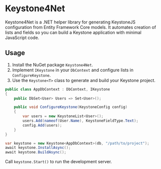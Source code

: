 # Keystone4Net

Keystone4Net is a .NET helper library for generating KeystoneJS configuration from Entity Framework Core models.
It automates creation of lists and fields so you can build a Keystone application with minimal JavaScript code.

## Usage

1. Install the NuGet package `Keystone4Net`.
2. Implement `IKeystone` in your `DbContext` and configure lists in `ConfigureKeystone`.
3. Use the `Keystone<T>` class to generate and build your Keystone project.

```csharp
public class AppDbContext : DbContext, IKeystone
{
    public DbSet<User> Users => Set<User>();

    public void ConfigureKeystone(KeystoneConfig config)
    {
        var users = new KeystoneList<User>();
        users.Add(nameof(User.Name), KeystoneFieldType.Text);
        config.Add(users);
    }
}
```

```csharp
var keystone = new Keystone<AppDbContext>(db, "/path/to/project");
await keystone.InstallAsync();
await keystone.BuildAsync();
```

Call `keystone.Start()` to run the development server.
